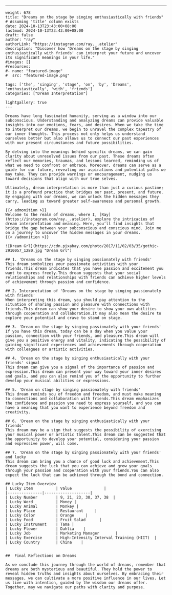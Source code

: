 ---
    weight: 678
    title: "Dreams on the stage by singing enthusiastically with friends"  # Assuming 'title' column exists
    date: 2024-10-13T23:43:00+08:00
    lastmod: 2024-10-13T23:43:00+08:00
    draft: false
    author: "ray"
    authorLink: "https://instagram.com/ray._.atelier"
    description: "Discover how 'Dreams on the stage by singing enthusiastically with friends' can interpret your future and uncover its significant meanings in your life."
    #images: []
    #resources:
    #- name: "featured-image"
    #  src: "featured-image.png"
    
    tags: ['the', 'singing', 'stage', 'on', 'by', 'Dreams', 'enthusiastically', 'with', 'friends']
    categories: ["Dream Interpretation"]
    
    lightgallery: true
    ---
    
    Dreams have long fascinated humanity, serving as a window into our subconscious. Understanding and analyzing dreams can provide valuable insights into our emotions, fears, and desires. When we take the time to interpret our dreams, we begin to unravel the complex tapestry of our inner thoughts. This process not only helps us understand ourselves better but also allows us to connect our past experiences with our present circumstances and future possibilities.
    
    By delving into the meanings behind specific dreams, we can gain clarity about unresolved issues from our past. These dreams often reflect our memories, traumas, and lessons learned, reminding us of what we need to confront or embrace. Moreover, dreams can serve as a guide for our future, revealing our aspirations and potential paths we may take. They can provide warnings or encouragement, nudging us toward decisions that align with our true selves.
    
    Ultimately, dream interpretation is more than just a curious pastime; it is a profound practice that bridges our past, present, and future. By engaging with our dreams, we can unlock the hidden messages they carry, leading us toward greater self-awareness and personal growth.
    
    {{< admonition >}}
    Welcome to the realm of dreams, where I, [Ray](https://instagram.com/ray._.atelier), explore the intricacies of dream interpretation and meaning. Here, you’ll find insights that bridge the gap between your subconscious and conscious mind. Join me on a journey to uncover the hidden messages in your dreams.
    {{< /admonition >}}
    
    ![Dream Grl](https://cdn.pixabay.com/photo/2017/11/02/03/35/gothic-2910057_1280.jpg "Dream Grl")
    
    ## 1. 'Dreams on the stage by singing passionately with friends'
    This dream symbolizes your passionate activities with your friends.This dream indicates that you have passion and excitement you want to express freely.This dream suggests that your social relationships and relationships with friends can achieve higher levels of achievement through passion and confidence.
    
    ## 2. Interpretation of 'Dreams on the stage by singing passionately with friends'
    When interpreting this dream, you should pay attention to the situation of sharing passion and pleasure with connections with friends.This dream can show your desire to show your own abilities through cooperation and collaboration.It may also mean the desire to explore your potential and crave to stand on stage.
    
    ## 3. 'Dream on the stage by singing passionately with your friends'
    If you have this dream, today can be a day when you value your passion, connection with your friends, and pleasure.This dream will give you a positive energy and vitality, indicating the possibility of gaining significant experiences and achievements through cooperation with colleagues or artistic activities.
    
    ## 4. 'Dream on the stage by singing enthusiastically with your friends' signal
    This dream can give you a signal of the importance of passion and expression.This dream can present your way toward your inner desires and goals, and you can also remind you of the opportunity to further develop your musical abilities or expressions.
    
    ## 5. 'Dream on stage by singing passionately with friends'
    This dream reminds you of freedom and freedom, and must make meaning to connections and collaboration with friends.This dream emphasizes the confidence and passion you need to express yourself, and you can have a meaning that you want to experience beyond freedom and creativity.
    
    ## 6. 'Dream on the stage by singing enthusiastically with your friends'
    This dream may be a sign that suggests the possibility of exercising your musical power or artistic talent.This dream can be suggested that the opportunity to develop your potential, considering your passion and expressive power, will come.
    
    ## 7. 'Dream on the stage by singing passionately with your friends' and lucky
    This dream can bring you a chance of good luck and achievement.This dream suggests the luck that you can achieve and grow your goals through your passion and cooperation with your friends.You can also expect the luck that can be achieved through the bond and connection.
    
    ## Lucky Item Overview
    | Lucky Item          | Value              |
    |---------------|--------------------|
    | Lucky Number        | 9, 21, 23, 30, 37, 38  |
    | Lucky Word          | Money |
    | Lucky Animal        | Monkey |
    | Lucky Place         | Restaurant     |
    | Lucky Color         | Orange     |
    | Lucky Food          | Fruit Salad      |
    | Lucky Instrument    | Tama |
    | Lucky Flower        | Dahlia    |
    | Lucky Job           | Marketing Manager       |
    | Lucky Exercise      | High-Intensity Interval Training (HIIT)  |
    | Lucky Country       | China    |
    
    
    ##  Final Reflections on Dreams
    
    As we conclude this journey through the world of dreams, remember that dreams are both mysterious and beautiful. They hold the power to reveal hidden truths and insights about ourselves. By embracing their messages, we can cultivate a more positive influence in our lives. Let us live with intention, guided by the wisdom our dreams offer. Together, may we navigate our paths with clarity and purpose.
    